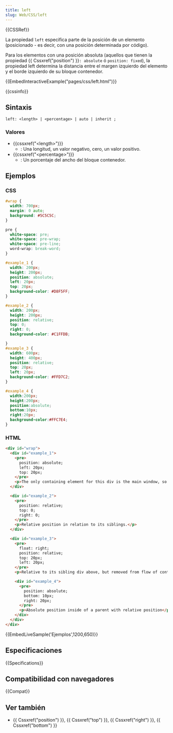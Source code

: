 ```yaml
---
title: left
slug: Web/CSS/left
---
```


{{CSSRef}}

La propiedad `left` especifica parte de la posición de un elemento (posicionado - es decir, con una posición determinada por código).

Para los elementos con una posición absoluta (aquellos que tienen la propiedad {{ Cssxref("position") }}`: absolute` ó `position: fixed`), la propiedad left determina la distancia entre el margen izquierdo del elemento y el borde izquierdo de su bloque contenedor.

{{EmbedInteractiveExample("pages/css/left.html")}}

{{cssinfo}}

## Sintaxis

```
left: <length> | <percentage> | auto | inherit ;
```

### Valores

- {{cssxref("&lt;length&gt;")}}
  - : Una longitud, un valor negativo, cero, un valor positivo.
- {{cssxref("&lt;percentage&gt;")}}
  - : Un porcentaje del ancho del bloque contenedor.

## Ejemplos

### CSS

```css
#wrap {
  width: 700px;
  margin: 0 auto;
  background: #5C5C5C;
}

pre {
  white-space: pre;
  white-space: pre-wrap;
  white-space: pre-line;
  word-wrap: break-word;
}

#example_1 {
  width: 200px;
  height: 200px;
  position: absolute;
  left: 20px;
  top: 20px;
  background-color: #D8F5FF;
}

#example_2 {
  width: 200px;
  height: 200px;
  position: relative;
  top: 0;
  right: 0;
  background-color: #C1FFDB;

}
#example_3 {
  width: 600px;
  height: 400px;
  position: relative;
  top: 20px;
  left: 20px;
  background-color: #FFD7C2;
}

#example_4 {
  width:200px;
  height:200px;
  position:absolute;
  bottom:10px;
  right:20px;
  background-color:#FFC7E4;
}
```

### HTML

```html
<div id="wrap">
  <div id="example_1">
    <pre>
      position: absolute;
      left: 20px;
      top: 20px;
    </pre>
    <p>The only containing element for this div is the main window, so it positions itself in relation to it.</p>
  </div>

  <div id="example_2">
    <pre>
      position: relative;
      top: 0;
      right: 0;
    </pre>
    <p>Relative position in relation to its siblings.</p>
  </div>

  <div id="example_3">
    <pre>
      float: right;
      position: relative;
      top: 20px;
      left: 20px;
    </pre>
    <p>Relative to its sibling div above, but removed from flow of content.</p>

    <div id="example_4">
      <pre>
        position: absolute;
        bottom: 10px;
        right: 20px;
      </pre>
      <p>Absolute position inside of a parent with relative position</p>
    </div>
  </div>
</div>
```

{{EmbedLiveSample('Ejemplos',1200,650)}}

## Especificaciones

{{Specifications}}

## Compatibilidad con navegadores

{{Compat}}

## Ver también

- {{ Cssxref("position") }}, {{ Cssxref("top") }}, {{ Cssxref("right") }}, {{ Cssxref("bottom") }}
